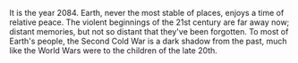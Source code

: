 It is the year 2084. Earth, never the most stable of places, enjoys a
time of relative peace. The violent beginnings of the 21st century are
far away now; distant memories, but not so distant that they've been
forgotten. To most of Earth's people, the Second Cold War is a dark
shadow from the past, much like the World Wars were to the children of
the late 20th.